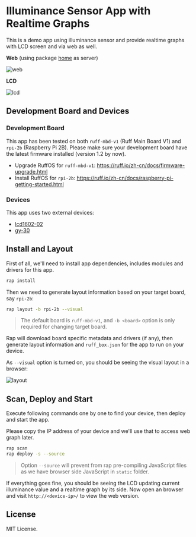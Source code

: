 # Illuminance Sensor App with Realtime Graphs

This is a demo app using illuminance sensor and provide realtime graphs with LCD screen and via web as well.

**Web** (using package [home](https://github.com/vilic/ruff-home) as server)

![web](https://cloud.githubusercontent.com/assets/970430/16442489/910a46ca-3e05-11e6-85b3-c7859bcc53f7.jpg)

**LCD**

![lcd](https://cloud.githubusercontent.com/assets/970430/16446000/f4fcccd6-3e17-11e6-9f28-6537fe4c912a.jpg)

## Development Board and Devices

### Development Board

This app has been tested on both `ruff-mbd-v1` (Ruff Main Board V1) and `rpi-2b` (Raspberry Pi 2B).
Please make sure your development board have the latest firmware installed (version 1.2 by now).

- Upgrade RuffOS for `ruff-mbd-v1`: https://ruff.io/zh-cn/docs/firmware-upgrade.html
- Install RuffOS for `rpi-2b`: https://ruff.io/zh-cn/docs/raspberry-pi-getting-started.html

### Devices

This app uses two external devices:

- [lcd1602-02](https://rap.ruff.io/devices/lcd1602-02)
- [gy-30](https://rap.ruff.io/devices/gy-30)

## Install and Layout

First of all, we'll need to install app dependencies, includes modules and drivers for this app.

```sh
rap install
```

Then we need to generate layout information based on your target board, say `rpi-2b`:

```sh
rap layout -b rpi-2b --visual
```

> The default board is `ruff-mbd-v1`, and `-b <board>` option is only required for changing target board.

Rap will download board specific metadata and drivers (if any), then generate layout information and `ruff_box.json` for the app to run on your device.

As `--visual` option is turned on, you should be seeing the visual layout in a browser:

![layout](https://cloud.githubusercontent.com/assets/970430/16445678/613ba70c-3e16-11e6-9b9b-7eba88d6f552.png)

## Scan, Deploy and Start

Execute following commands one by one to find your device, then deploy and start the app.

Please copy the IP address of your device and we'll use that to access web graph later.

```sh
rap scan
rap deploy -s --source
```

> Option `--source` will prevent from rap pre-compiling JavaScript files as we have browser side JavaScript in `static` folder.

If everything goes fine, you should be seeing the LCD updating current illuminance value and a realtime graph by its side.
Now open an browser and visit `http://<device-ip>/` to view the web version.

## License

MIT License.
